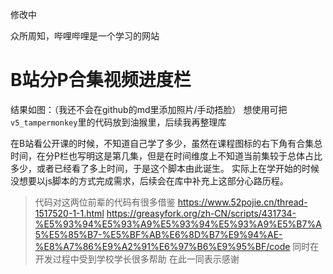 修改中

众所周知，哔哩哔哩是一个学习的网站
# B站分P合集视频进度栏
结果如图：（我还不会在github的md里添加照片/手动捂脸）
想使用可把`v5_tampermonkey`里的代码放到油猴里，后续我再整理库

在B站看公开课的时候，不知道自己学了多少，虽然在课程图标的右下角有合集总时间，在分P栏也写明这是第几集，但是在时间维度上不知道当前集较于总体占比多少，或者已经看了多上时间，于是这个脚本由此诞生。
实际上在学开始的时候没想要以js脚本的方式完成需求，后续会在库中补充上这部分心路历程。

> 代码对这两位前辈的代码有很多借鉴
  https://www.52pojie.cn/thread-1517520-1-1.html
  https://greasyfork.org/zh-CN/scripts/431734-%E5%93%94%E5%93%A9%E5%93%94%E5%93%A9%E5%B7%A5%E5%85%B7-%E5%BF%AB%E6%8D%B7%E9%94%AE-%E8%A7%86%E9%A2%91%E6%97%B6%E9%95%BF/code
  同时在开发过程中受到学校学长很多帮助
  在此一同表示感谢

